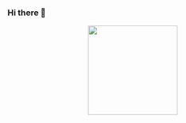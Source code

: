 ### Hi there 👋
<div align="center">
  <a href="https://github.com/rafaballerini">
  <img height="180em" src="https://github-readme-stats.vercel.app/api?username=Marcelo-Mpc&show_icons=true&theme=dark&include_all_commits=true&count_private=true"/>
</div>
